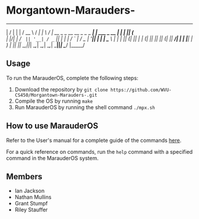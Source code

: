 # Morgantown-Marauders-
 __  __                                 _               ____    _____ 
|  \/  |                               | |             / __ \  / ____|
| \  / |  __ _  _ __   __ _  _   _   __| |  ___  _ __ | |  | || (___  
| |\/| | / _` || '__| / _` || | | | / _` | / _ \| '__|| |  | | \___ \ 
| |  | || (_| || |   | (_| || |_| || (_| ||  __/| |   | |__| | ____) |
|_|  |_| \__,_||_|    \__,_| \__,_| \__,_| \___||_|    \____/ |_____/ 

## Usage
To run the MarauderOS, complete the following steps:
1. Download the repository by `git clone https://github.com/WVU-CS450/Morgantown-Marauders-.git`
2. Compile the OS by running `make`
3. Run MarauderOS by running the shell command `./mpx.sh`

## How to use MarauderOS
Refer to the User's manual for a complete guide of the commands [here](https://github.com/WVU-CS450/Morgantown-Marauders-/blob/main/doc/UserManual.pdf).

For a quick reference on commands, run the `help` command with a specified command in the MarauderOS system.

## Members 
* Ian Jackson
* Nathan Mullins
* Grant Stumpf
* Riley Stauffer